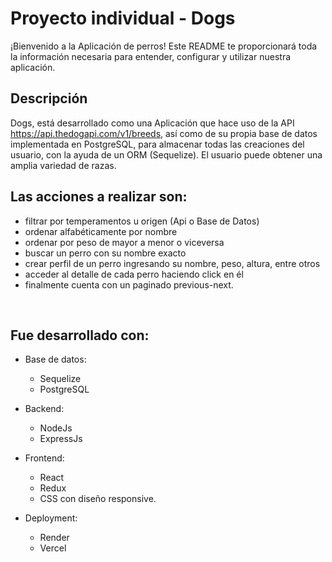 # Proyecto individual - Dogs 

¡Bienvenido a la Aplicación de perros! Este README te proporcionará toda la información necesaria para entender, configurar y utilizar nuestra aplicación.
<br>

<h2>Descripción</h2> 

Dogs, está desarrollado como una Aplicación que hace uso de la API  https://api.thedogapi.com/v1/breeds, así como de su propia base de datos implementada en PostgreSQL, para almacenar todas las creaciones del usuario, con la ayuda de un ORM (Sequelize).
El usuario puede obtener una amplia variedad de razas. 
<br>

 <h2> Las acciones a realizar son: </h2>
 
- filtrar por temperamentos u origen (Api o Base de Datos)
- ordenar alfabéticamente por nombre
- ordenar por peso de mayor a menor o viceversa
- buscar un perro con su nombre exacto
- crear perfil de un perro ingresando su nombre, peso, altura, entre otros
- acceder al detalle de cada perro haciendo click en él
- finalmente cuenta con un paginado previous-next.
<br>

<h2>Fue desarrollado con: </h2>

- Base de datos:
     - Sequelize
     - PostgreSQL
       
- Backend:
     - NodeJs
     - ExpressJs
       
- Frontend:
     - React
     - Redux
     - CSS con diseño responsive.
       
- Deployment:
     - Render
     - Vercel
  
 


